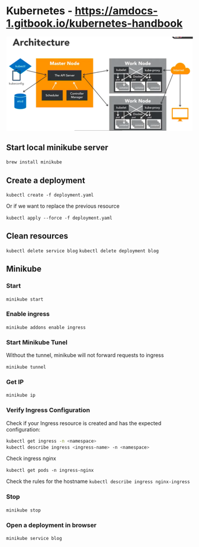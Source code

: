 # Kubernetes - https://amdocs-1.gitbook.io/kubernetes-handbook

![Alt text](./kubernetes_architecture.png)

## Start local minikube server

`brew install minikube`

## Create a deployment

`kubectl create -f deployment.yaml`

Or if we want to replace the previous resource

`kubectl apply --force -f deployment.yaml`

## Clean resources

`kubectl delete service blog`
`kubectl delete deployment blog`

## Minikube

### Start

`minikube start`

### Enable ingress

`minikube addons enable ingress`

### Start Minikube Tunel
Without the tunnel, minikube will not forward requests to ingress

`minikube tunnel`

### Get IP

`minikube ip`

### Verify Ingress Configuration
Check if your Ingress resource is created and has the expected configuration:

```sh
kubectl get ingress -n <namespace>
kubectl describe ingress <ingress-name> -n <namespace>
```

Check ingress nginx

`kubectl get pods -n ingress-nginx`

Check the rules for the hostname
`kubectl describe ingress nginx-ingress`

### Stop

`minikube stop`

### Open a deployment in browser

`minikube service blog`

